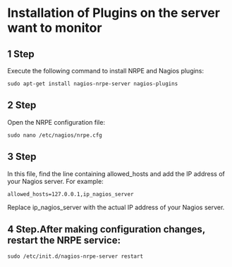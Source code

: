 Installation of Plugins on the server want to monitor
============

## 1 Step
Execute the following command to install NRPE and Nagios plugins:

    sudo apt-get install nagios-nrpe-server nagios-plugins

## 2 Step
Open the NRPE configuration file:

    sudo nano /etc/nagios/nrpe.cfg

## 3 Step
In this file, find the line containing allowed_hosts and add the IP address of your Nagios server. For example:

    allowed_hosts=127.0.0.1,ip_nagios_server

Replace ip_nagios_server with the actual IP address of your Nagios server.

## 4 Step.After making configuration changes, restart the NRPE service:
    sudo /etc/init.d/nagios-nrpe-server restart
